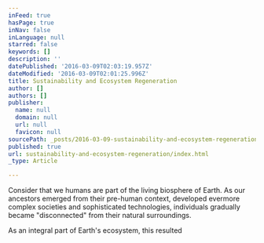 ```yaml
---
inFeed: true
hasPage: true
inNav: false
inLanguage: null
starred: false
keywords: []
description: ''
datePublished: '2016-03-09T02:03:19.957Z'
dateModified: '2016-03-09T02:01:25.996Z'
title: Sustainability and Ecosystem Regeneration
author: []
authors: []
publisher:
  name: null
  domain: null
  url: null
  favicon: null
sourcePath: _posts/2016-03-09-sustainability-and-ecosystem-regeneration.md
published: true
url: sustainability-and-ecosystem-regeneration/index.html
_type: Article

---
```

Consider that we humans are part of the living biosphere of Earth. As our ancestors emerged from their pre-human context, developed evermore complex societies and sophisticated technologies, individuals gradually became "disconnected" from their natural surroundings. 

As an integral part of Earth's ecosystem, this resulted